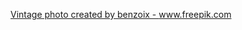 <a href='https://www.freepik.com/photos/vintage'>Vintage photo created by benzoix - www.freepik.com</a>